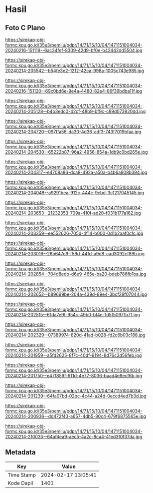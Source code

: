 # Hasil

## Foto C Plano

https://sirekap-obj-formc.kpu.go.id/35e3/pemilu/pdpr/14/71/15/10/04/1471151004034-20240216-151119--6ac34fef-8309-42d9-bf0e-b42442dd5504.jpg

https://sirekap-obj-formc.kpu.go.id/35e3/pemilu/pdpr/14/71/15/10/04/1471151004034-20240214-205542--b54fe3e2-1212-42ca-998a-1005c743e985.jpg

https://sirekap-obj-formc.kpu.go.id/35e3/pemilu/pdpr/14/71/15/10/04/1471151004034-20240216-151120--69c0bd6e-9e4a-4480-82e4-86f39bdba11f.jpg

https://sirekap-obj-formc.kpu.go.id/35e3/pemilu/pdpr/14/71/15/10/04/1471151004034-20240214-205128--b4b3edc0-42cf-48b9-bf9c-c89d073920dd.jpg

https://sirekap-obj-formc.kpu.go.id/35e3/pemilu/pdpr/14/71/15/10/04/1471151004034-20240214-204720--097ffa56-da30-4d36-adf3-743f7019bfaa.jpg

https://sirekap-obj-formc.kpu.go.id/35e3/pemilu/pdpr/14/71/15/10/04/1471151004034-20240214-204530--65222b87-96a2-4956-854a-1db9c0bd265e.jpg

https://sirekap-obj-formc.kpu.go.id/35e3/pemilu/pdpr/14/71/15/10/04/1471151004034-20240214-204317--e4708a86-dca8-492a-a50a-b4b6a908b394.jpg

https://sirekap-obj-formc.kpu.go.id/35e3/pemilu/pdpr/14/71/15/10/04/1471151004034-20240214-204048--a9291bea-912c-444c-9cbd-3c1217045145.jpg

https://sirekap-obj-formc.kpu.go.id/35e3/pemilu/pdpr/14/71/15/10/04/1471151004034-20240214-203653--21232353-709a-410f-ad20-f031b177a162.jpg

https://sirekap-obj-formc.kpu.go.id/35e3/pemilu/pdpr/14/71/15/10/04/1471151004034-20240214-203359--ee552626-705d-4f14-b000-0d1b2aaf0cfc.jpg

https://sirekap-obj-formc.kpu.go.id/35e3/pemilu/pdpr/14/71/15/10/04/1471151004034-20240214-203016--26b647d9-f56d-44fd-a9d8-cad3092cf89b.jpg

https://sirekap-obj-formc.kpu.go.id/35e3/pemilu/pdpr/14/71/15/10/04/1471151004034-20240214-202854--704d8edb-d6e9-465e-ba20-bdeb786fb1ba.jpg

https://sirekap-obj-formc.kpu.go.id/35e3/pemilu/pdpr/14/71/15/10/04/1471151004034-20240214-202652--b89699be-204a-439d-89e4-3bcf29f07044.jpg

https://sirekap-obj-formc.kpu.go.id/35e3/pemilu/pdpr/14/71/15/10/04/1471151004034-20240214-202515--61da7e9f-954c-49b0-bf4e-1d5f50971b71.jpg

https://sirekap-obj-formc.kpu.go.id/35e3/pemilu/pdpr/14/71/15/10/04/1471151004034-20240214-202329--07389974-820d-41ad-b028-fd2c6b03c188.jpg

https://sirekap-obj-formc.kpu.go.id/35e3/pemilu/pdpr/14/71/15/10/04/1471151004034-20240214-201959--a5fd2625-8f7c-40df-9194-8d76c3d56feb.jpg

https://sirekap-obj-formc.kpu.go.id/35e3/pemilu/pdpr/14/71/15/10/04/1471151004034-20240214-201750--e47f859f-911d-4e77-8036-baad4e8ecf6b.jpg

https://sirekap-obj-formc.kpu.go.id/35e3/pemilu/pdpr/14/71/15/10/04/1471151004034-20240214-201239--64fa07bd-02bc-4c44-a24d-0eccd4ed7b3d.jpg

https://sirekap-obj-formc.kpu.go.id/35e3/pemilu/pdpr/14/71/15/10/04/1471151004034-20240214-200936--dd472f43-a657-4db5-80c4-679f6875565e.jpg

https://sirekap-obj-formc.kpu.go.id/35e3/pemilu/pdpr/14/71/15/10/04/1471151004034-20240214-210035--64af4ea9-aec5-4a2c-8ca4-41ed3f0f37da.jpg


## Metadata

| Key        | Value               |
| ---------- | ------------------- |
| Time Stamp | 2024-02-17 13:05:41 |
| Kode Dapil | 1401                |



